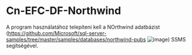 # Cn-EFC-DF-Northwind

A program használatához telepíteni kell a NOrthwind adatbázist (https://github.com/Microsoft/sql-server-samples/tree/master/samples/databases/northwind-pubs
![image](https://github.com/user-attachments/assets/a27387f7-3013-40da-8a83-c4e5bbb484a3)) SSMS segítségével.

